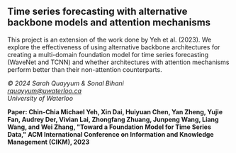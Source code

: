 ## Time series forecasting with alternative backbone models and attention mechanisms

This project is an extension of the work done by Yeh et al. (2023). We explore the effectiveness of using alternative backbone architectures for creating a multi-domain foundation model for time series forecasting (WaveNet and TCNN) and whether architectures with attention mechanisms perform better than their non-attention counterparts.

<i>© 2024 Sarah Quayyum & Sonal Bihani <br>
rquayyum@uwaterloo.ca <br>
University of Waterloo
</i>

<b>Paper: Chin-Chia Michael Yeh, Xin Dai, Huiyuan Chen, Yan Zheng, Yujie Fan, Audrey Der, Vivian Lai, Zhongfang Zhuang, Junpeng Wang, Liang Wang, and Wei Zhang, "Toward a Foundation Model for Time Series Data," ACM International Conference on Information and Knowledge Management (CIKM), 2023</b>